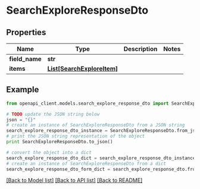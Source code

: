 # SearchExploreResponseDto


## Properties

Name | Type | Description | Notes
------------ | ------------- | ------------- | -------------
**field_name** | **str** |  | 
**items** | [**List[SearchExploreItem]**](SearchExploreItem.md) |  | 

## Example

```python
from openapi_client.models.search_explore_response_dto import SearchExploreResponseDto

# TODO update the JSON string below
json = "{}"
# create an instance of SearchExploreResponseDto from a JSON string
search_explore_response_dto_instance = SearchExploreResponseDto.from_json(json)
# print the JSON string representation of the object
print SearchExploreResponseDto.to_json()

# convert the object into a dict
search_explore_response_dto_dict = search_explore_response_dto_instance.to_dict()
# create an instance of SearchExploreResponseDto from a dict
search_explore_response_dto_form_dict = search_explore_response_dto.from_dict(search_explore_response_dto_dict)
```
[[Back to Model list]](../README.md#documentation-for-models) [[Back to API list]](../README.md#documentation-for-api-endpoints) [[Back to README]](../README.md)


